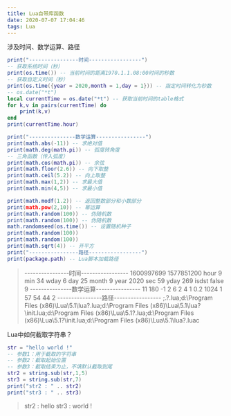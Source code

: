 ```yaml
---
title: Lua自带库函数
date: 2020-07-07 17:04:46
tags: Lua
---
```


涉及时间、数学运算、路径

<!--more-->

```lua
print("----------------时间-----------------")
-- 获取系统时间（秒）
print(os.time()) -- 当前时间的距离1970.1.1.08:00时间的秒数
-- 获取自定义时间（秒）
print(os.time({year = 2020,month = 1,day = 1})) -- 指定时间转化为秒数
-- os.date("*t")
local currentTime = os.date("*t") -- 获取当前时间的table格式
for k,v in pairs(currentTime) do
	print(k,v)
end
print(currentTime.hour)

print("---------------数学运算----------------")
print(math.abs(-11)) -- 求绝对值
print(math.deg(math.pi)) -- 弧度转角度
-- 三角函数（传入弧度）
print(math.cos(math.pi)) -- 余弦
print(math.floor(2.6)) -- 向下取整
print(math.ceil(5.2)) -- 向上取整
print(math.max(1,2)) -- 求最大值
print(math.min(4,5)) -- 求最小值

print(math.modf(1.2)) -- 返回整数部分和小数部分
print(math.pow(2,10)) -- 幂运算
print(math.random(100)) -- 伪随机数
print(math.random(100)) -- 伪随机数
math.randomseed(os.time()) -- 设置随机种子
print(math.random(100))
print(math.random(100))
print(math.sqrt(4)) -- 开平方
print("----------------路径-----------------")
print(package.path) -- Lua脚本加载路径
```

> ----------------时间-----------------
> 1600997699
> 1577851200
> hour	9
> min	34
> wday	6
> day	25
> month	9
> year	2020
> sec	59
> yday	269
> isdst	false
> 9
> ---------------数学运算----------------
> 11
> 180
> -1
> 2
> 6
> 2
> 4
> 1	0.2
> 1024
> 1
> 57
> 54
> 44
> 2
> ----------------路径-----------------
> ;.\?.lua;d:\Program Files (x86)\Lua\5.1\lua\?.lua;d:\Program Files (x86)\Lua\5.1\lua\?\init.lua;d:\Program Files (x86)\Lua\5.1\?.lua;d:\Program Files (x86)\Lua\5.1\?\init.lua;d:\Program Files (x86)\Lua\5.1\lua\?.luac

Lua中如何截取字符串？

```lua
str = "hello world !"
-- 参数1：用于截取的字符串
-- 参数2：截取起始位置
-- 参数3：截取结束为止，不填默认截取到尾
str2 = string.sub(str,1,5)
str3 = string.sub(str,7)
print("str2 : " .. str2)
print("str3 : " .. str3)
```

> str2 : hello
> str3 : world !